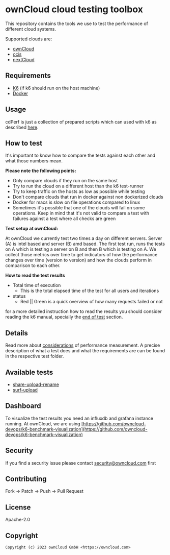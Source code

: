 # ownCloud cloud testing toolbox
This repository contains the tools we use to test the performance of different cloud systems.

Supported clouds are:
* [ownCloud](https://github.com/owncloud/core)
* [ocis](https://github.com/owncloud/ocis)
* [nextCloud](https://github.com/nextcloud/server/)

## Requirements
*  [K6](https://k6.io/) (if k6 should run on the host machine)
*  [Docker](https://docs.docker.com/)

## Usage
cdPerf is just a collection of prepared scripts which can used with k6 as described
[here](https://k6.io/docs/get-started/running-k6/).

## How to test
It's important to know how to compare the tests against each other and what those numbers mean.

**Please note the following points:**
* Only compare clouds if they run on the same host
* Try to run the cloud on a different host than the k6 test-runner
* Try to keep traffic on the hosts as low as possible while testing
* Don't compare clouds that run in docker against non dockerized clouds
* Docker for macs is slow on file operations compared to linux
* Sometimes it's possible that one of the clouds will fail on some operations. Keep in mind that it's not valid to compare a test with failures against a test where all checks are green

**Test setup at ownCloud:**

At ownCloud we currently test two times a day on different servers. Server (A) is intel based and server (B) amd based.
The first test run, runs the tests on A which is testing a server on B and then B which is testing on A.
We collect those metrics over time to get indicators of how the performance changes over time (version to version) and how the clouds perform in comparison to each other.

**How to read the test results**

* Total time of execution
    * This is the total elapsed time of the test for all users and iterations
* status
    * Red || Green is a quick overview of how many requests failed or not

for a more detailed instruction how to read the results you should consider reading the k6 manual,
specially the [end of test](https://k6.io/docs/results-output/end-of-test/) section.

## Details
Read more about [considerations](docs/considerations.md) of performance measurement.
A precise description of what a test does and what the requirements are can be found in the respective test folder.

## Available tests
* [share-upload-rename](src/tests/share-upload-rename/default.md)
* [surf-upload](src/tests/surf/upload.md)

## Dashboard
To visualize the test results you need an influxdb and grafana instance running.
At ownCloud, we are using [https://github.com/owncloud-devops/k6-benchmark-visualization](https://github.com/owncloud-devops/k6-benchmark-visualization)

## Security
If you find a security issue please contact [security@owncloud.com](mailto:security@owncloud.com) first

## Contributing
Fork -> Patch -> Push -> Pull Request

## License
Apache-2.0

## Copyright
```console
Copyright (c) 2023 ownCloud GmbH <https://owncloud.com>
```
